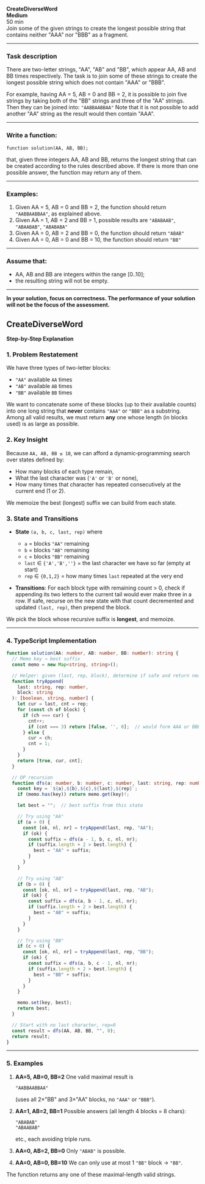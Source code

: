 **CreateDiverseWord**  
**Medium**  
50 min  
Join some of the given strings to create the longest possible string that contains neither "AAA" nor "BBB" as a fragment.

---

### Task description

There are two-letter strings, "AA", "AB" and "BB", which appear AA, AB and BB times respectively. The task is to join some of these strings to create the longest possible string which does not contain "AAA" or "BBB".

For example, having AA = 5, AB = 0 and BB = 2, it is possible to join five strings by taking both of the "BB" strings and three of the "AA" strings. Then they can be joined into:
```"AABBAABBAA"```
Note that it is not possible to add another "AA" string as the result would then contain "AAA".

---

### Write a function:
```function solution(AA, AB, BB);```

that, given three integers AA, AB and BB, returns the longest string that can be created according to the rules described above. If there is more than one possible answer, the function may return any of them.

---

### Examples:

1. Given AA = 5, AB = 0 and BB = 2, the function should return ```"AABBAABBAA"```, as explained above.  
2. Given AA = 1, AB = 2 and BB = 1, possible results are ```"ABABAAB"```, ```"ABAABAB"```, ```"ABABABA"```  
3. Given AA = 0, AB = 2 and BB = 0, the function should return ```"ABAB"```  
4. Given AA = 0, AB = 0 and BB = 10, the function should return ```"BB"```

---

### Assume that:

- AA, AB and BB are integers within the range [0..10];  
- the resulting string will not be empty.

---

**In your solution, focus on correctness. The performance of your solution will not be the focus of the assessment.**

## CreateDiverseWord

**Step-by-Step Explanation**

### 1. Problem Restatement

We have three types of two-letter blocks:

* `"AA"` available `AA` times
* `"AB"` available `AB` times
* `"BB"` available `BB` times

We want to concatenate some of these blocks (up to their available counts) into one long string that **never** contains `"AAA"` or `"BBB"` as a substring. Among all valid results, we must return **any** one whose length (in blocks used) is as large as possible.

### 2. Key Insight

Because `AA, AB, BB ≤ 10`, we can afford a dynamic‐programming search over states defined by:

* How many blocks of each type remain,
* What the last character was (`'A'` or `'B'` or none),
* How many times that character has repeated consecutively at the current end (1 or 2).

We memoize the best (longest) suffix we can build from each state.

### 3. State and Transitions

* **State** `(a, b, c, last, rep)` where

  * `a` = blocks `"AA"` remaining
  * `b` = blocks `"AB"` remaining
  * `c` = blocks `"BB"` remaining
  * `last` ∈ `{'A','B',''}` = the last character we have so far (empty at start)
  * `rep` ∈ `{0,1,2}` = how many times `last` repeated at the very end

* **Transitions**: For each block type with remaining count > 0, check if appending its two letters to the current tail would ever make three in a row. If safe, recurse on the new state with that count decremented and updated `(last, rep)`, then prepend the block.

We pick the block whose recursive suffix is **longest**, and memoize.

---

### 4. TypeScript Implementation

```ts
function solution(AA: number, AB: number, BB: number): string {
  // Memo key → best suffix
  const memo = new Map<string, string>();

  // Helper: given (last, rep, block), determine if safe and return new (last, rep)
  function tryAppend(
    last: string, rep: number,
    block: string
  ): [boolean, string, number] {
    let cur = last, cnt = rep;
    for (const ch of block) {
      if (ch === cur) {
        cnt++;
        if (cnt === 3) return [false, '', 0];  // would form AAA or BBB
      } else {
        cur = ch;
        cnt = 1;
      }
    }
    return [true, cur, cnt];
  }

  // DP recursion
  function dfs(a: number, b: number, c: number, last: string, rep: number): string {
    const key = `${a},${b},${c},${last},${rep}`;
    if (memo.has(key)) return memo.get(key)!;

    let best = "";  // best suffix from this state

    // Try using "AA"
    if (a > 0) {
      const [ok, nl, nr] = tryAppend(last, rep, "AA");
      if (ok) {
        const suffix = dfs(a - 1, b, c, nl, nr);
        if (suffix.length + 2 > best.length) {
          best = "AA" + suffix;
        }
      }
    }

    // Try using "AB"
    if (b > 0) {
      const [ok, nl, nr] = tryAppend(last, rep, "AB");
      if (ok) {
        const suffix = dfs(a, b - 1, c, nl, nr);
        if (suffix.length + 2 > best.length) {
          best = "AB" + suffix;
        }
      }
    }

    // Try using "BB"
    if (c > 0) {
      const [ok, nl, nr] = tryAppend(last, rep, "BB");
      if (ok) {
        const suffix = dfs(a, b, c - 1, nl, nr);
        if (suffix.length + 2 > best.length) {
          best = "BB" + suffix;
        }
      }
    }

    memo.set(key, best);
    return best;
  }

  // Start with no last character, rep=0
  const result = dfs(AA, AB, BB, "", 0);
  return result;
}
```

---

### 5. Examples

1. **AA=5, AB=0, BB=2**
   One valid maximal result is

   ```
   "AABBAABBAA"
   ```

   (uses all 2×"BB" and 3×"AA" blocks, no `"AAA"` or `"BBB"`).

2. **AA=1, AB=2, BB=1**
   Possible answers (all length 4 blocks = 8 chars):

   ```
   "ABABAB"
   "ABAABAB"
   ```

   etc., each avoiding triple runs.

3. **AA=0, AB=2, BB=0**
   Only `"ABAB"` is possible.

4. **AA=0, AB=0, BB=10**
   We can only use at most 1 `"BB"` block → `"BB"`.

The function returns any one of these maximal-length valid strings.
